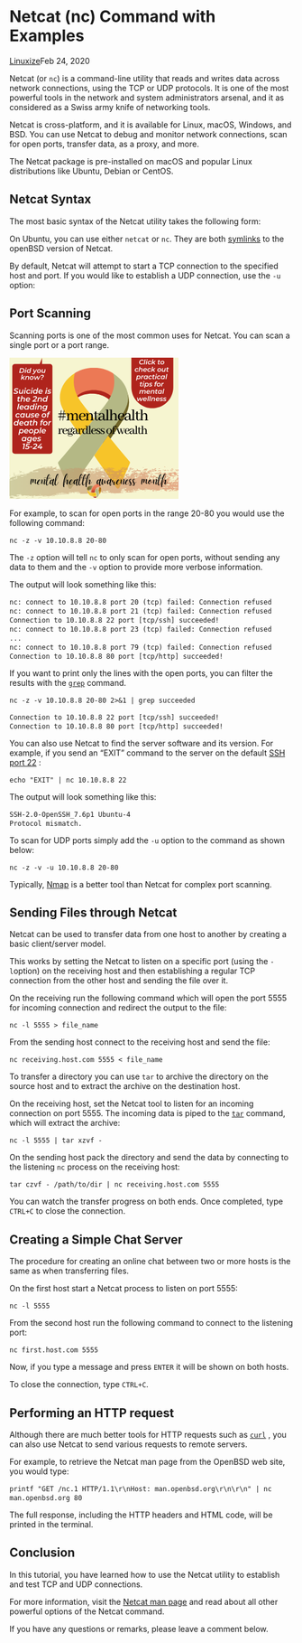 Netcat (nc) Command with Examples
=================================

[Linuxize](safari-reader://linuxize.com/)Feb 24, 2020

Netcat (or `nc`) is a command-line utility that reads and writes data across network connections, using the TCP or UDP protocols. It is one of the most powerful tools in the network and system administrators arsenal, and it as considered as a Swiss army knife of networking tools.

Netcat is cross-platform, and it is available for Linux, macOS, Windows, and BSD. You can use Netcat to debug and monitor network connections, scan for open ports, transfer data, as a proxy, and more.

The Netcat package is pre-installed on macOS and popular Linux distributions like Ubuntu, Debian or CentOS.

Netcat Syntax 
--------------

The most basic syntax of the Netcat utility takes the following form:

On Ubuntu, you can use either `netcat` or `nc`. They are both [symlinks](https://linuxize.com/post/how-to-create-symbolic-links-in-linux-using-the-ln-command/) to the openBSD version of Netcat.

By default, Netcat will attempt to start a TCP connection to the specified host and port. If you would like to establish a UDP connection, use the `-u` option:

Port Scanning 
--------------

Scanning ports is one of the most common uses for Netcat. You can scan a single port or a port range.

[![](resources/67EB6CCD86F6E51196AC1BFC29C7ECBB.png)](https://mariadroste.org/communications/mental-health-awareness-month-2021/)

For example, to scan for open ports in the range 20-80 you would use the following command:

```
nc -z -v 10.10.8.8 20-80
```

The `-z` option will tell `nc` to only scan for open ports, without sending any data to them and the `-v` option to provide more verbose information.

The output will look something like this:

```
nc: connect to 10.10.8.8 port 20 (tcp) failed: Connection refused
nc: connect to 10.10.8.8 port 21 (tcp) failed: Connection refused
Connection to 10.10.8.8 22 port [tcp/ssh] succeeded!
nc: connect to 10.10.8.8 port 23 (tcp) failed: Connection refused
...
nc: connect to 10.10.8.8 port 79 (tcp) failed: Connection refused
Connection to 10.10.8.8 80 port [tcp/http] succeeded!

```

If you want to print only the lines with the open ports, you can filter the results with the [`grep`](https://linuxize.com/post/how-to-use-grep-command-to-search-files-in-linux/) command.

```
nc -z -v 10.10.8.8 20-80 2>&1 | grep succeeded
```

```
Connection to 10.10.8.8 22 port [tcp/ssh] succeeded!
Connection to 10.10.8.8 80 port [tcp/http] succeeded!

```

You can also use Netcat to find the server software and its version. For example, if you send an “EXIT” command to the server on the default [SSH port 22](https://linuxize.com/post/how-to-change-ssh-port-in-linux/) :

```
echo "EXIT" | nc 10.10.8.8 22
```

The output will look something like this:

```
SSH-2.0-OpenSSH_7.6p1 Ubuntu-4
Protocol mismatch.

```

To scan for UDP ports simply add the `-u` option to the command as shown below:

```
nc -z -v -u 10.10.8.8 20-80
```

Typically, [Nmap](https://linuxize.com/post/nmap-command/) is a better tool than Netcat for complex port scanning.

Sending Files through Netcat 
-----------------------------

Netcat can be used to transfer data from one host to another by creating a basic client/server model.

This works by setting the Netcat to listen on a specific port (using the `-l`option) on the receiving host and then establishing a regular TCP connection from the other host and sending the file over it.

On the receiving run the following command which will open the port 5555 for incoming connection and redirect the output to the file:

```
nc -l 5555 > file_name
```

From the sending host connect to the receiving host and send the file:

```
nc receiving.host.com 5555 < file_name
```

To transfer a directory you can use `tar` to archive the directory on the source host and to extract the archive on the destination host.

On the receiving host, set the Netcat tool to listen for an incoming connection on port 5555\. The incoming data is piped to the [`tar`](https://linuxize.com/post/how-to-create-and-extract-archives-using-the-tar-command-in-linux/) command, which will extract the archive:

```
nc -l 5555 | tar xzvf -
```

On the sending host pack the directory and send the data by connecting to the listening `nc` process on the receiving host:

```
tar czvf - /path/to/dir | nc receiving.host.com 5555
```

You can watch the transfer progress on both ends. Once completed, type `CTRL+C` to close the connection.

Creating a Simple Chat Server 
------------------------------

The procedure for creating an online chat between two or more hosts is the same as when transferring files.

On the first host start a Netcat process to listen on port 5555:

```
nc -l 5555
```

From the second host run the following command to connect to the listening port:

```
nc first.host.com 5555
```

Now, if you type a message and press `ENTER` it will be shown on both hosts.

To close the connection, type `CTRL+C`.

Performing an HTTP request 
---------------------------

Although there are much better tools for HTTP requests such as [`curl`](https://linuxize.com/post/curl-command-examples/) , you can also use Netcat to send various requests to remote servers.

For example, to retrieve the Netcat man page from the OpenBSD web site, you would type:

```
printf "GET /nc.1 HTTP/1.1\r\nHost: man.openbsd.org\r\n\r\n" | nc man.openbsd.org 80
```

The full response, including the HTTP headers and HTML code, will be printed in the terminal.

Conclusion 
-----------

In this tutorial, you have learned how to use the Netcat utility to establish and test TCP and UDP connections.

For more information, visit the [Netcat man page](https://man.openbsd.org/nc.1) and read about all other powerful options of the Netcat command.

If you have any questions or remarks, please leave a comment below.